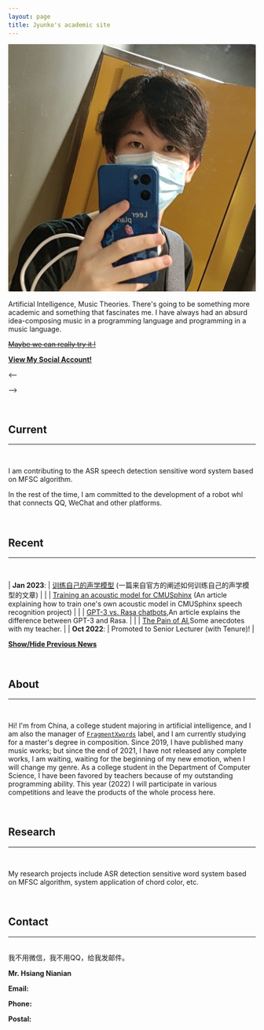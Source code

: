 ```yaml
---
layout: page
title: Jyunko's academic site
---
```


<p><img src="/assets/jyunko.jpg" alt="jyunko" class="profilepicmain"/></p>

Artificial Intelligence, Music Theories. There's going to be something more academic and something that fascinates me. I have always had an absurd idea-composing music in a programming language and programming in a music language.

[~~Maybe we can really try it !~~]()

**[View My Social Account!](/about)**

<--
<script type="text/javascript">
<!--//--><![CDATA[//><!--
function email(e, d) {
   if (!document.write) return false;
   if (document.write) {
      var e; var d;
      document.write('<a href="' + 'mailto:' + e + '@' + d + '">' + e + '@' + d + '<\/a>');
   }
}
email("HsiangNianian", "outlook.com");
//--><!]]>
</script>
-->

<br/>

## Current
---
<br/>

I am contributing to the ASR speech detection sensitive word system based on MFSC algorithm.

In the rest of the time, I am committed to the development of a robot whl that connects QQ, WeChat and other platforms.

<br/>

## Recent
---
<br/>

| **Jan 2023**: | [训练自己的声学模型](https://academic.jyunko.cn/2023/01/18/Training-an-acoustic-model-for-CMUSphinx-zh-CN.html) (一篇来自官方的阐述如何训练自己的声学模型的文章) |
| | [Training an acoustic model for CMUSphinx](https://academic.jyunko.cn/2023/01/11/Training-an-acoustic-model-for-CMUSphinx-en.html) (An article explaining how to train one's own acoustic model in CMUSphinx speech recognition project) |
| | [GPT-3 vs. Rasa chatbots](https://academic.jyunko.cn/2023/01/10/GPT-3-vs-Rasa-chatbots.html),An article explains the difference between GPT-3 and Rasa. |
| | [The Pain of AI](https://academic.jyunko.cn/2023/01/09/The-Pain-of-AI.html),Some anecdotes with my teacher. |
| **Oct 2022**: | Promoted to Senior Lecturer (with Tenure)! |

<script type="text/javascript">
   function toggle_vis(id) {
       var e = document.getElementById(id);
       if (e.style.display == 'none')
           e.style.display = 'inline';
       else
           e.style.display = 'none';
   }
</script>
<a href="javascript:toggle_vis('news')">**Show/Hide Previous News**</a>
<div id="news" style="display:none" markdown="1"> 

| **Aug 2017**: | Talk at the [ML / AI Melbourne Meetup](https://www.meetup.com/Machine-Learning-AI-Meetup/events/239993347/), on [Will Deep Learning Lead to AI?](../assets/presentations/Fayek_deeplearningai17.pdf) |

</div>

<br/>

## About
---
<br/>

<!-- 我来自中国，是一名人工智能专业的大学生，我也是[`FragmentXwords`]()厂牌主理人，现正在攻读作曲硕士。自2019年以来，我出版发行过许多音乐作品了；但是自2021年末以后，我便再也没有发行过任何完整作品，我在等待，等待自己全新情感的开始，那时候我将会改变自己的曲风。作为计算机系的大学生，我因为自己突出的编程能力而受到老师独特的青睐，今年(2022年)我将会投入到各种比赛中，也会在此留下全过程的产物。 -->
Hi! I'm from China, a college student majoring in artificial intelligence, and I am also the manager of [`FragmentXwords`]() label, and I am currently studying for a master's degree in composition. Since 2019, I have published many music works; but since the end of 2021, I have not released any complete works, I am waiting, waiting for the beginning of my new emotion, when I will change my genre. As a college student in the Department of Computer Science, I have been favored by teachers because of my outstanding programming ability. This year (2022) I will participate in various competitions and leave the products of the whole process here.

<br/>

## Research
---
<br/>

<!-- 我的研究项目有基于MFSC算法的ASR检测敏感词系统、和弦色彩的系统运用等。 -->
My research projects include ASR detection sensitive word system based on MFSC algorithm, system application of chord color, etc.

<br/>

## Contact
---
<br/>
我不用微信，我不用QQ，给我发邮件。

**Mr. Hsiang Nianian**  

**Email:** 
<script type="text/javascript">
<!--//--><![CDATA[//><!--
function email(e, d) {
   if (!document.write) return false;
   if (document.write) {
      var e; var d;
      document.write('<a href="' + 'mailto:' + e + '@' + d + '">' + e + '@' + d + '<\/a>');
   }
}
email("HsiangNianian", "outlook.com");
//--><!]]>
</script> 

**Phone:** 
<script type="text/javascript">
<!--//--><![CDATA[//><!--
function phone(c, n, e) {
   if (!document.write) return false;
   if (document.write) {
      var c; var n; var e;
      document.write(c + ' ' + n + ' ' + e);
   }
}
phone("+86 131", "4835", "0229");
//--><!]]>
</script>

**Postal:** 
<script type="text/javascript">
<!--//--><![CDATA[//><!--
function address(a, s, c) {
   if (!document.write) return false;
   if (document.write) {
      var a; var s; var c;
      document.write(a + ', ' + s + ', ' + c);
   }
}
address("310000", "HangZhou ZheJiang Prov.", "China");
//--><!]]>
</script>
